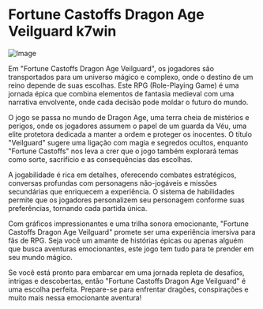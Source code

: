 # Fortune Castoffs Dragon Age Veilguard k7win

![Image](https://github.com/user-attachments/assets/b9de9dee-b60e-46a0-9e49-3c6ca594ed6f)

Em "Fortune Castoffs Dragon Age Veilguard", os jogadores são transportados para um universo mágico e complexo, onde o destino de um reino depende de suas escolhas. Este RPG (Role-Playing Game) é uma jornada épica que combina elementos de fantasia medieval com uma narrativa envolvente, onde cada decisão pode moldar o futuro do mundo.

O jogo se passa no mundo de Dragon Age, uma terra cheia de mistérios e perigos, onde os jogadores assumem o papel de um guarda da Véu, uma elite protetora dedicada a manter a ordem e proteger os inocentes. O título "Veilguard" sugere uma ligação com magia e segredos ocultos, enquanto "Fortune Castoffs" nos leva a crer que o jogo também explorará temas como sorte, sacrifício e as consequências das escolhas.

A jogabilidade é rica em detalhes, oferecendo combates estratégicos, conversas profundas com personagens não-jogáveis e missões secundárias que enriquecem a experiência. O sistema de habilidades permite que os jogadores personalizem seu personagem conforme suas preferências, tornando cada partida única.

Com gráficos impressionantes e uma trilha sonora emocionante, "Fortune Castoffs Dragon Age Veilguard" promete ser uma experiência imersiva para fãs de RPG. Seja você um amante de histórias épicas ou apenas alguém que busca aventuras emocionantes, este jogo tem tudo para te prender em seu mundo mágico.

Se você está pronto para embarcar em uma jornada repleta de desafios, intrigas e descobertas, então "Fortune Castoffs Dragon Age Veilguard" é uma escolha perfeita. Prepare-se para enfrentar dragões, conspirações e muito mais nessa emocionante aventura!
